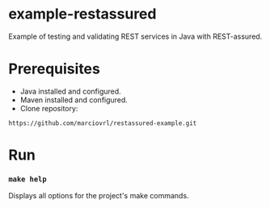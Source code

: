 # example-restassured

Example of testing and validating REST services in Java with REST-assured.

# Prerequisites

- Java installed and configured.
- Maven installed and configured.
- Clone repository:

```
https://github.com/marciovrl/restassured-example.git
```

# Run

### `make help`

Displays all options for the project's make commands.

